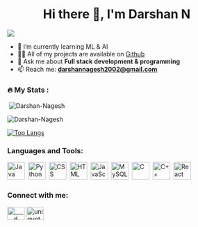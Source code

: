 <h1 align="center">Hi there 👋, I'm Darshan N</h1>
<div id="badges">
<img src="https://hits.sh/github.com/Darshan-Nagesh.svg?label=Profile%20views&extraCount=13257&color=0d7ee5"/>
</div>

- 🌱 I’m currently learning ML & AI
- 👨‍💻 All of my projects are available on [Github](https://github.com/Darshan-Nagesh)
- 💬 Ask me about **Full stack development & programming**
- 📫 Reach me: **darshannagesh2002@gmail.com**

### :fire: My Stats :
<p>&nbsp;<img align="center" src="https://github-readme-stats.vercel.app/api?username=Darshan-Nagesh&show_icons=true&locale=en" alt="Darshan-Nagesh" /></p>
<!--[![GitHub Streak](https://github-readme-streak-stats.herokuapp.com?user=Darshan-Nagesh&date_format=j%20M%5B%20Y%5D)](https://git.io/streak-stats)-->
<p><img align="center" src="https://github-readme-streak-stats.herokuapp.com/?user=Darshan-Nagesh&" alt="Darshan-Nagesh" /></p>

[![Top Langs](https://github-readme-stats.vercel.app/api/top-langs/?username=Darshan-Nagesh&layout=compact&theme=vision-friendly-dark)](https://github.com/Darshan-Nagesh/github-readme-stats)

<h3 align="left">Languages and Tools:</h3>
<div>
  <img src="https://cdn.jsdelivr.net/npm/simple-icons@3.0.1/icons/java.svg" title="Java" alt="Java" width="40" height="40"/>&nbsp;
  <img src="https://cdn.jsdelivr.net/npm/simple-icons@3.0.1/icons/python.svg" title="Python" alt="Python" width="40" height="40"/>&nbsp;
  <img src="https://cdn.jsdelivr.net/npm/simple-icons@3.0.1/icons/css3.svg"  title="CSS3" alt="CSS" width="40" height="40"/>&nbsp;
  <img src="https://cdn.jsdelivr.net/npm/simple-icons@3.0.1/icons/html5.svg" title="HTML5" alt="HTML" width="40" height="40"/>&nbsp;
  <img src="https://cdn.jsdelivr.net/npm/simple-icons@3.0.1/icons/javascript.svg" title="JavaScript" alt="JavaScript" width="40" height="40"/>&nbsp;
  <img src="https://cdn.jsdelivr.net/npm/simple-icons@3.0.1/icons/mysql.svg" title="MySQL"  alt="MySQL" width="40" height="40"/>&nbsp;
  <img src="https://cdn.jsdelivr.net/npm/simple-icons@3.0.1/icons/c.svg" title="C" alt="C" width="40" height="40"/>&nbsp;
  <img src="https://cdn.jsdelivr.net/npm/simple-icons@3.0.1/icons/cplusplus.svg" title="C++" alt="C++" width="40" height="40"/>&nbsp;
  <img src="https://cdn.jsdelivr.net/npm/simple-icons@3.0.1/icons/react.svg" title="React" alt="React" width="40" height="40"/>&nbsp;
</div>

<h3 align="left">Connect with me:</h3>
<p align="left">
<a href="https://instagram.com/_____d___n_____" target="blank"><img align="center" src="https://cdn.jsdelivr.net/npm/simple-icons@3.0.1/icons/instagram.svg" alt="_____d___n_____" height="30" width="40" /></a>
<a href="https://www.linkedin.com/in/darshan-n-534867202/" target="blank"><img align="center" src="https://cdn.jsdelivr.net/npm/simple-icons@3.0.1/icons/linkedin.svg" alt="uniquota" height="30" width="40" /></a>
</p>
